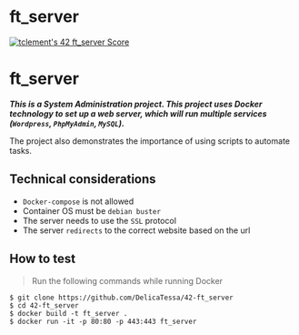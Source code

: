 # ft_server
[![tclement's 42 ft_server Score](https://badge42.vercel.app/api/v2/cl59lbrtc003009jqom2qgm4z/project/2004454)](https://github.com/JaeSeoKim/badge42)<br>

# ft_server
***This is a System Administration project. This project uses Docker technology to set up a web server, which will run multiple services (```Wordpress```, ```PhpMyAdmin```, ```MySQL```).***

The project also demonstrates the importance of using scripts to automate tasks. 

## Technical considerations

- ```Docker-compose``` is not allowed
- Container OS must be ```debian buster```
- The server needs to use the ```SSL``` protocol
- The server ```redirects``` to the correct website based on the url

## How to test
> Run the following commands while running Docker

```shell
$ git clone https://github.com/DelicaTessa/42-ft_server
$ cd 42-ft_server
$ docker build -t ft_server .
$ docker run -it -p 80:80 -p 443:443 ft_server
